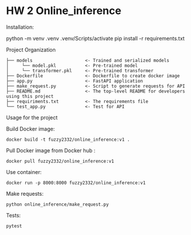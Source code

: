 # HW 2 Online_inference
Installation:

python -m venv .venv
.venv/Scripts/activate
pip install -r requirements.txt

Project Organization

    ├── models                    <- Trained and serialized models  
    │     └── model.pkl           <- Pre-trained model  
    │     └── transformer.pkl     <- Pre-trained transformer  
    ├── Dockerfile                <- Dockerfile to create docker image  
    ├── app.py                    <- FastAPI application  
    ├── make_request.py           <- Script to generate requests for API  
    ├── README.md                 <- The top-level README for developers using this project  
    ├── requiriments.txt          <- The requirements file  
    └── test_app.py               <- Test for API  

Usage for the project

Build Docker image:
~~~
docker build -t fuzzy2332/online_inference:v1 .
~~~

Pull Docker image from Docker hub  :
~~~
docker pull fuzzy2332/online_inference:v1
~~~

Use container:
~~~
docker run -p 8000:8000 fuzzy2332/online_inference:v1
~~~

Make requests:
~~~
python online_inference/make_request.py
~~~

Tests:
~~~
pytest
~~~